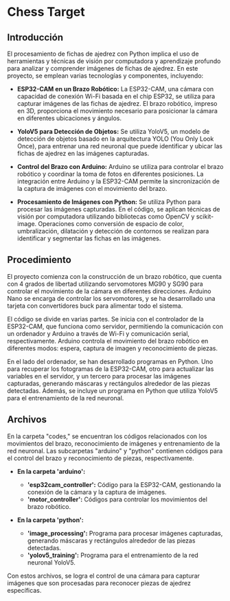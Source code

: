 # Chess Target

## Introducción

El procesamiento de fichas de ajedrez con Python implica el uso de herramientas y técnicas de visión por computadora y aprendizaje profundo para analizar y comprender imágenes de fichas de ajedrez. En este proyecto, se emplean varias tecnologías y componentes, incluyendo:

- **ESP32-CAM en un Brazo Robótico:** La ESP32-CAM, una cámara con capacidad de conexión Wi-Fi basada en el chip ESP32, se utiliza para capturar imágenes de las fichas de ajedrez. El brazo robótico, impreso en 3D, proporciona el movimiento necesario para posicionar la cámara en diferentes ubicaciones y ángulos.

- **YoloV5 para Detección de Objetos:** Se utiliza YoloV5, un modelo de detección de objetos basado en la arquitectura YOLO (You Only Look Once), para entrenar una red neuronal que puede identificar y ubicar las fichas de ajedrez en las imágenes capturadas.

- **Control del Brazo con Arduino:** Arduino se utiliza para controlar el brazo robótico y coordinar la toma de fotos en diferentes posiciones. La integración entre Arduino y la ESP32-CAM permite la sincronización de la captura de imágenes con el movimiento del brazo.

- **Procesamiento de Imágenes con Python:** Se utiliza Python para procesar las imágenes capturadas. En el código, se aplican técnicas de visión por computadora utilizando bibliotecas como OpenCV y scikit-image. Operaciones como conversión de espacio de color, umbralización, dilatación y detección de contornos se realizan para identificar y segmentar las fichas en las imágenes.

## Procedimiento

El proyecto comienza con la construcción de un brazo robótico, que cuenta con 4 grados de libertad utilizando servomotores MG90 y SG90 para controlar el movimiento de la cámara en diferentes direcciones. Arduino Nano se encarga de controlar los servomotores, y se ha desarrollado una tarjeta con convertidores buck para alimentar todo el sistema.

El código se divide en varias partes. Se inicia con el controlador de la ESP32-CAM, que funciona como servidor, permitiendo la comunicación con un ordenador y Arduino a través de Wi-Fi y comunicación serial, respectivamente. Arduino controla el movimiento del brazo robótico en diferentes modos: espera, captura de imagen y reconocimiento de piezas.

En el lado del ordenador, se han desarrollado programas en Python. Uno para recuperar los fotogramas de la ESP32-CAM, otro para actualizar las variables en el servidor, y un tercero para procesar las imágenes capturadas, generando máscaras y rectángulos alrededor de las piezas detectadas. Además, se incluye un programa en Python que utiliza YoloV5 para el entrenamiento de la red neuronal.

## Archivos

En la carpeta "codes," se encuentran los códigos relacionados con los movimientos del brazo, reconocimiento de imágenes y entrenamiento de la red neuronal. Las subcarpetas "arduino" y "python" contienen códigos para el control del brazo y reconocimiento de piezas, respectivamente.

- **En la carpeta 'arduino':**
  - **'esp32cam_controller':** Código para la ESP32-CAM, gestionando la conexión de la cámara y la captura de imágenes.
  - **'motor_controller':** Códigos para controlar los movimientos del brazo robótico.

- **En la carpeta 'python':**
  - **'image_processing':** Programa para procesar imágenes capturadas, generando máscaras y rectángulos alrededor de las piezas detectadas.
  - **'yolov5_training':** Programa para el entrenamiento de la red neuronal YoloV5.

Con estos archivos, se logra el control de una cámara para capturar imágenes que son procesadas para reconocer piezas de ajedrez específicas.
